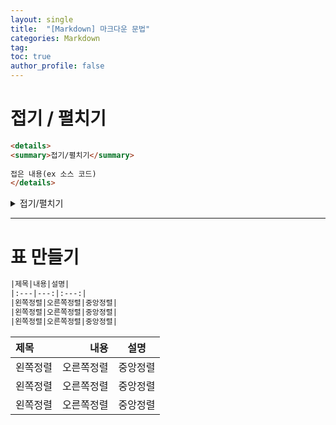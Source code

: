```yaml
---
layout: single
title:  "[Markdown] 마크다운 문법"
categories: Markdown
tag: 
toc: true
author_profile: false
---
```


# 접기 / 펼치기

```html
<details>
<summary>접기/펼치기</summary>
 
접은 내용(ex 소스 코드)
</details>
```
<details>
<summary>접기/펼치기</summary>
 
접은 내용(ex 소스 코드)
</details>

***

# 표 만들기

```html
|제목|내용|설명|
|:---|---:|:---:|
|왼쪽정렬|오른쪽정렬|중앙정렬|
|왼쪽정렬|오른쪽정렬|중앙정렬|
|왼쪽정렬|오른쪽정렬|중앙정렬|
```
|제목|내용|설명|
|:---|---:|:---:|
|왼쪽정렬|오른쪽정렬|중앙정렬|
|왼쪽정렬|오른쪽정렬|중앙정렬|
|왼쪽정렬|오른쪽정렬|중앙정렬|
